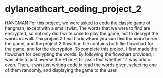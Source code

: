 # dylancathcart_coding_project_2
HANGMAN
For this project, we were asked to code the classic game of hangman, except with a small twist. The words that we were to find are encrypted, so not only did I write code to play the game, but to decrypt the words as well. The project 2 final file is where you can find the code to run the game, and the project 2 flowchart file contains both the flowchart for the game, and for the decryption. To complete this project, I first made the flowchart for decrypting the words. By following the flowchart provided, I was able to just reverse the +1 or -1 for ascii text whether "i" was odd or even. Then, it was just writing code to read the words given, selecting one of them randomly, and displaying the game to the user. 

